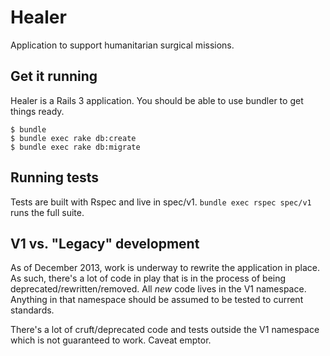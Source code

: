 # Healer

Application to support humanitarian surgical missions.

## Get it running

Healer is a Rails 3 application. You should be able to use bundler to get things ready.

```
$ bundle
$ bundle exec rake db:create
$ bundle exec rake db:migrate
```

## Running tests

Tests are built with Rspec and live in spec/v1. ```bundle exec rspec spec/v1``` runs the full suite.

## V1 vs. "Legacy" development

As of December 2013, work is underway to rewrite the application in place. As such, there's a lot of code in play that is in the process of being deprecated/rewritten/removed. All *new* code lives in the V1 namespace. Anything in that namespace should be assumed to be tested to current standards.

There's a lot of cruft/deprecated code and tests outside the V1 namespace which is not guaranteed to work. Caveat emptor.